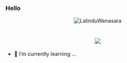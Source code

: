 ### Hello 



<p align="center"> <img src="https://github-readme-stats.vercel.app/api?username=LalinduWenasara&show_icons=true&theme=gotham" alt="LalinduWenasara" />


<h1 align="center">
  <a href="https://git.io/typing-svg">
    <img src="https://readme-typing-svg.herokuapp.com/?lines=Hello,+There!+👋; This+is+Lalindu+Wenasra....;Nice+to+meet+you!&center=true&size=30">
  </a>
</h1>












- 🌱 I’m currently learning ...

